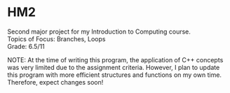 # HM2
Second major project for my Introduction to Computing course.  
Topics of Focus: Branches, Loops  
Grade: 6.5/11  
  
NOTE: At the time of writing this program, the application of C++ concepts was very limited due to the assignment criteria. However, I plan to update this program with more efficient structures and functions on my own time. Therefore, expect changes soon!
